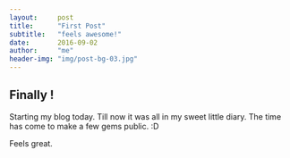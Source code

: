 ```yaml
---
layout:     post
title:      "First Post"
subtitle:   "feels awesome!"
date:       2016-09-02
author:     "me"
header-img: "img/post-bg-03.jpg"
---
```


<h2 class="section-heading">Finally !</h2>
<p>Starting my blog today. Till now it was all in my sweet little diary. The time has come to make a few gems public. :D <p>
<p>Feels great.<p>